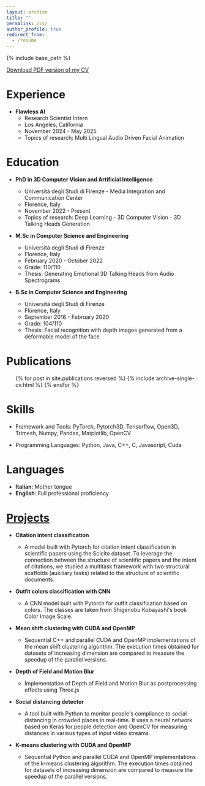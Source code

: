 ```yaml
---
layout: archive
title: ""
permalink: /cv/
author_profile: true
redirect_from:
  - /resume
---
```


{% include base_path %}

[Download PDF version of my CV](/files/Federico_Nocentini_CV_New.pdf)

Experience
======
* **Flawless AI**
  * Research Scientist Intern
  * Los Angeles, California
  * November 2024 - May 2025
  * Topics of research: Multi Lingual Audio Driven Facial Animation


Education
======
* **PhD in 3D Computer Vision and Artificial Intelligence**
  * Università degli Studi di Firenze - Media Integration and Communication Center
  * Florence, Italy
  * November 2022 - Present
  * Topics of research: Deep Learning - 3D Computer Vision - 3D Talking Heads Generation

* **M.Sc in Computer Science and Engineering**
  * Università degli Studi di Firenze
  * Florence, Italy
  * February 2020 - October 2022
  * Grade: 110/110
  * Thesis: Generating Emotional 3D Talking Heads from Audio Spectrograms

* **B.Sc in Computer Science and Engineering**
  * Università degli Studi di Firenze
  * Florence, Italy
  * September 2016 - February 2020
  * Grade: 104/110
  * Thesis: Facial recognition with depth images generated from a deformable model of the face

Publications
======
<ul>
  {% for post in site.publications reversed %}
    {% include archive-single-cv.html %}
  {% endfor %}
</ul>

Skills
======
* Framework and Tools: PyTorch, Pytorch3D, Tensorflow, Open3D, Trimesh, Numpy, Pandas, Matplotlib, OpenCV

* Programming Languages: Python, Java, C++, C, Javascript, Cuda

Languages
======
* **Italian**: Mother tongue
* **English**: Full professional proficiency

[Projects](https://github.com/FedeNoce)
======
* **Citation intent classification**
  * A model built with Pytorch for citation intent classification in scientific papers using the Scicite dataset. To leverage the connection between the structure of scientific papers and the intent of citations, we studied a multitask framework with two structural scaffolds (auxiliary tasks) related to the structure of scientific documents.

* **Outfit colors classification with CNN**
  * A CNN model built with Pytorch for outfit classification based on colors. The classes are taken from Shigenobu Kobayashi's book Color Image Scale.

* **Mean shift clustering with CUDA and OpenMP**
  * Sequential C++ and parallel CUDA and OpenMP implementations of the mean shift clustering algorithm. The execution times obtained for datasets of increasing dimension are compared to measure the speedup of the parallel versions.

* **Depth of Field and Motion Blur**
  * Implementation of Depth of Field and Motion Blur as postprocessing effects using Three.js

* **Social distancing detector**
  * A tool built with Python to monitor people's compliance to social distancing in crowded places in real-time. It uses a neural network based on Keras for people detection and OpenCV for measuring distances in various types of input video streams.

* **K-means clustering with CUDA and OpenMP**
  * Sequential Python and parallel CUDA and OpenMP implementations of the k-means clustering algorithm. The execution times obtained for datasets of increasing dimension are compared to measure the speedup of the parallel versions.
